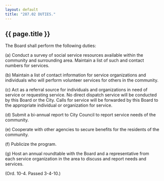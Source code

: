 ```yaml
---
layout: default 
title: "287.02 DUTIES."
---
```


{{ page.title }}
----------------

The Board shall perform the following duties:

​(a) Conduct a survey of social service resources available within the
community and surrounding area. Maintain a list of such and contact
numbers for services.

​(b) Maintain a list of contact information for service organizations
and individuals who will perform volunteer services for others in the
community.

​(c) Act as a referral source for individuals and organizations in need
of service or requesting service. No direct dispatch service will be
conducted by this Board or the City. Calls for service will be forwarded
by this Board to the appropriate individual or organization for service.

​(d) Submit a bi-annual report to City Council to report service needs
of the community.

​(e) Cooperate with other agencies to secure benefits for the residents
of the community.

​(f) Publicize the program.

​(g) Host an annual roundtable with the Board and a representative from
each service organization in the area to discuss and report needs and
services.

(Ord. 10-4. Passed 3-4-10.)
